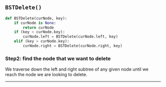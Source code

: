 <!--{title:`BSTDelete()`}-->
## `BSTDelete()`
```python
def BSTDelete(curNode, key):
    if curNode is None:
        return curNode
    if (key < curNode.key):
        curNode.left = BSTDelete(curNode.left, key)
    elif (key > curNode.key):
        curNode.right = BSTDelete(curNode.right, key)
```
### Step2: find the node that we want to delete

We traverse down the left and right subtree of any given node until we reach the node we are looking to delete.

-----------------------------------------------------------------------------------------------------

[for speaker]: <> (In order to delete a node, we need to find it first! This process is the exact same as with `BSTSearch` and `BSTInsert`. We traverse down the left and right subtree of any given node until we reach the node we are looking to delete.)
